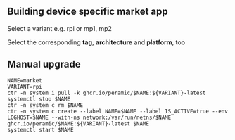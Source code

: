## Building device specific market app

Select a variant e.g. rpi or mp1, mp2

Select the corresponding __tag__, __architecture__ and __platform__, too

## Manual upgrade
    NAME=market
    VARIANT=rpi
    ctr -n system i pull -k ghcr.io/peramic/$NAME:${VARIANT}-latest
    systemctl stop $NAME
    ctr -n system c rm $NAME
    ctr -n system c create --label NAME=$NAME --label IS_ACTIVE=true --env LOGHOST=$NAME --with-ns network:/var/run/netns/$NAME ghcr.io/peramic/$NAME:${VARIANT}-latest $NAME
    systemctl start $NAME
